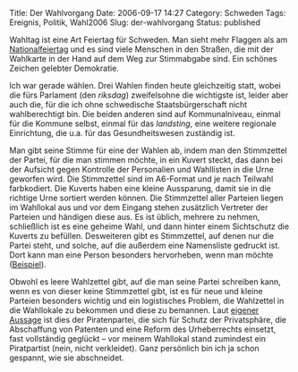 Title: Der Wahlvorgang
Date: 2006-09-17 14:27
Category: Schweden
Tags: Ereignis, Politik, Wahl2006
Slug: der-wahlvorgang
Status: published

Wahltag ist eine Art Feiertag für Schweden. Man sieht mehr Flaggen als
am
[Nationalfeiertag](http://www.fiket.de/2006/06/06/schwedischer-nationalfeiertag/)
und es sind viele Menschen in den Straßen, die mit der Wahlkarte in der
Hand auf dem Weg zur Stimmabgabe sind. Ein schönes Zeichen gelebter
Demokratie.

Ich war gerade wählen. Drei Wahlen finden heute gleichzeitig statt,
wobei die fürs Parlament (den *riksdag*) zweifelsohne die wichtigste
ist, leider aber auch die, für die ich ohne schwedische
Staatsbürgerschaft nicht wahlberechtigt bin. Die beiden anderen sind auf
Kommunalniveau, einmal für die Kommune selbst, einmal für das
*landsting*, eine weitere regionale Einrichtung, die u.a. für das
Gesundheitswesen zuständig ist.

Man gibt seine Stimme für eine der Wahlen ab, indem man den Stimmzettel
der Partei, für die man stimmen möchte, in ein Kuvert steckt, das dann
bei der Aufsicht gegen Kontrolle der Personalien und Wahllisten in die
Urne geworfen wird. Die Stimmzettel sind im A6-Format und je nach
Teilwahl farbkodiert. Die Kuverts haben eine kleine Aussparung, damit
sie in die richtige Urne sortiert werden können. Die Stimmzettel aller
Parteien liegen im Wahllokal aus und vor dem Eingang stehen zusätzlich
Vertreter der Parteien und händigen diese aus. Es ist üblich, mehrere zu
nehmen, schließlich ist es eine geheime Wahl, und dann hinter einem
Sichtschutz die Kuverts zu befüllen. Desweiteren gibt es Stimmzettel,
auf denen nur die Partei steht, und solche, auf die außerdem eine
Namensliste gedruckt ist. Dort kann man eine Person besonders
hervorheben, wenn man möchte
([Beispiel](http://www.val.se/val/val2006/valsedlar/27R.html?parti=0524&submit=OK#kod-0524)).

Obwohl es leere Wahlzettel gibt, auf die man seine Partei schreiben
kann, wenn es von dieser keine Stimmzettel gibt, ist es für neue und
kleine Parteien besonders wichtig und ein logistisches Problem, die
Wahlzettel in die Wahllokale zu bekommen und diese zu bemannen. Laut
[eigener Aussage](http://www2.piratpartiet.se/) ist dies der
Piratenpartei, die sich für Schutz der Privatsphäre, die Abschaffung von
Patenten und eine Reform des Urheberrechts einsetzt, fast vollständig
geglückt – vor meinem Wahllokal stand zumindest ein Piratpartist (nein,
nicht verkleidet). Ganz persönlich bin ich ja schon gespannt, wie sie
abschneidet.

